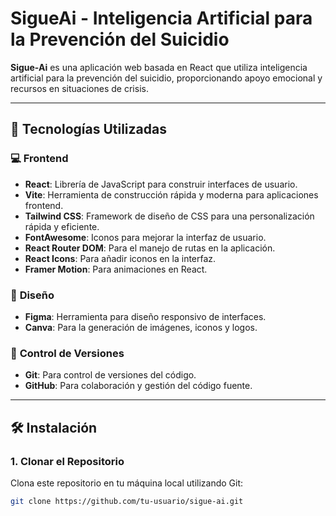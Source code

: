 # SigueAi - Inteligencia Artificial para la Prevención del Suicidio

**Sigue-Ai** es una aplicación web basada en React que utiliza inteligencia artificial para la prevención del suicidio, proporcionando apoyo emocional y recursos en situaciones de crisis.

---

## 🚀 Tecnologías Utilizadas

### 💻 **Frontend**

- **React**: Librería de JavaScript para construir interfaces de usuario.
- **Vite**: Herramienta de construcción rápida y moderna para aplicaciones frontend.
- **Tailwind CSS**: Framework de diseño de CSS para una personalización rápida y eficiente.
- **FontAwesome**: Iconos para mejorar la interfaz de usuario.
- **React Router DOM**: Para el manejo de rutas en la aplicación.
- **React Icons**: Para añadir iconos en la interfaz.
- **Framer Motion**: Para animaciones en React.

### 🎨 **Diseño**

- **Figma**: Herramienta para diseño responsivo de interfaces.
- **Canva**: Para la generación de imágenes, iconos y logos.

### 🔧 **Control de Versiones**

- **Git**: Para control de versiones del código.
- **GitHub**: Para colaboración y gestión del código fuente.

---

## 🛠 Instalación

### 1. Clonar el Repositorio
Clona este repositorio en tu máquina local utilizando Git:
```bash
git clone https://github.com/tu-usuario/sigue-ai.git
